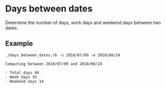 Days between dates
==================

Determine the number of days, work days and weekend days between two dates.

Example
-------

    ./days_between_dates.rb -s 2010/07/09 -e 2010/08/24

    Computing between 2010/07/09 and 2010/08/24

    - Total days 46
    - Week days 33
    - Weekend days 14

